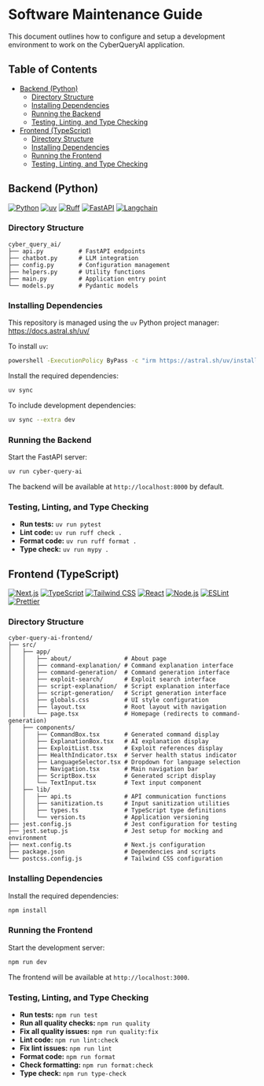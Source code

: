 <!-- omit from toc -->
# Software Maintenance Guide

This document outlines how to configure and setup a development environment to work on the CyberQueryAI application.

<!-- omit from toc -->
## Table of Contents
- [Backend (Python)](#backend-python)
  - [Directory Structure](#directory-structure)
  - [Installing Dependencies](#installing-dependencies)
  - [Running the Backend](#running-the-backend)
  - [Testing, Linting, and Type Checking](#testing-linting-and-type-checking)
- [Frontend (TypeScript)](#frontend-typescript)
  - [Directory Structure](#directory-structure-1)
  - [Installing Dependencies](#installing-dependencies-1)
  - [Running the Frontend](#running-the-frontend)
  - [Testing, Linting, and Type Checking](#testing-linting-and-type-checking-1)

## Backend (Python)

[![Python](https://img.shields.io/badge/Python-3.12-3776AB?style=flat-square&logo=python&logoColor=ffd343)](https://docs.python.org/3.12/)
[![uv](https://img.shields.io/endpoint?url=https://raw.githubusercontent.com/astral-sh/uv/main/assets/badge/v0.json&style=flat-square)](https://github.com/astral-sh/uv)
[![Ruff](https://img.shields.io/endpoint?url=https://raw.githubusercontent.com/astral-sh/ruff/main/assets/badge/v2.json&style=flat-square)](https://github.com/astral-sh/ruff)
[![FastAPI](https://img.shields.io/badge/FastAPI-Latest-009688?style=flat-square&logo=fastapi&logoColor=white)](https://fastapi.tiangolo.com/)
[![Langchain](https://img.shields.io/badge/Langchain-Latest-1C3C3C?style=flat-square&logo=langchain&logoColor=white)](https://python.langchain.com/)

### Directory Structure

```
cyber_query_ai/
├── api.py          # FastAPI endpoints
├── chatbot.py      # LLM integration
├── config.py       # Configuration management
├── helpers.py      # Utility functions
├── main.py         # Application entry point
└── models.py       # Pydantic models
```

### Installing Dependencies

This repository is managed using the `uv` Python project manager: https://docs.astral.sh/uv/

To install `uv`:

```sh
powershell -ExecutionPolicy ByPass -c "irm https://astral.sh/uv/install.ps1 | iex" # Windows
```

Install the required dependencies:

```sh
uv sync
```

To include development dependencies:

```sh
uv sync --extra dev
```

### Running the Backend

Start the FastAPI server:

```sh
uv run cyber-query-ai
```

The backend will be available at `http://localhost:8000` by default.

### Testing, Linting, and Type Checking

- **Run tests:** `uv run pytest`
- **Lint code:** `uv run ruff check .`
- **Format code:** `uv run ruff format .`
- **Type check:** `uv run mypy .`

## Frontend (TypeScript)

[![Next.js](https://img.shields.io/badge/Next.js-15-black?style=flat-square&logo=next.js&logoColor=white)](https://nextjs.org/)
[![TypeScript](https://img.shields.io/badge/TypeScript-5-blue?style=flat-square&logo=typescript&logoColor=white)](https://www.typescriptlang.org/)
[![Tailwind CSS](https://img.shields.io/badge/Tailwind_CSS-4-38B2AC?style=flat-square&logo=tailwind-css&logoColor=white)](https://tailwindcss.com/)
[![React](https://img.shields.io/badge/React-19-61DAFB?style=flat-square&logo=react&logoColor=black)](https://reactjs.org/)
[![Node.js](https://img.shields.io/badge/Node.js-18+-339933?style=flat-square&logo=node.js&logoColor=white)](https://nodejs.org/)
[![ESLint](https://img.shields.io/badge/ESLint-9-4B32C3?style=flat-square&logo=eslint&logoColor=white)](https://eslint.org/)
[![Prettier](https://img.shields.io/badge/Prettier-3-F7B93E?style=flat-square&logo=prettier&logoColor=black)](https://prettier.io/)

### Directory Structure

```
cyber-query-ai-frontend/
├── src/
│   ├── app/
│   │   ├── about/               # About page
│   │   ├── command-explanation/ # Command explanation interface
│   │   ├── command-generation/  # Command generation interface
│   │   ├── exploit-search/      # Exploit search interface
│   │   ├── script-explanation/  # Script explanation interface
│   │   ├── script-generation/   # Script generation interface
│   │   ├── globals.css          # UI style configuration
│   │   ├── layout.tsx           # Root layout with navigation
│   │   └── page.tsx             # Homepage (redirects to command-generation)
│   ├── components/
│   │   ├── CommandBox.tsx       # Generated command display
│   │   ├── ExplanationBox.tsx   # AI explanation display
│   │   ├── ExploitList.tsx      # Exploit references display
│   │   ├── HealthIndicator.tsx  # Server health status indicator
│   │   ├── LanguageSelector.tsx # Dropdown for language selection
│   │   ├── Navigation.tsx       # Main navigation bar
│   │   ├── ScriptBox.tsx        # Generated script display
│   │   └── TextInput.tsx        # Text input component
│   ├── lib/
│   │   ├── api.ts               # API communication functions
│   │   ├── sanitization.ts      # Input sanitization utilities
│   │   ├── types.ts             # TypeScript type definitions
│   │   └── version.ts           # Application versioning
├── jest.config.js               # Jest configuration for testing
├── jest.setup.js                # Jest setup for mocking and environment
├── next.config.ts               # Next.js configuration
├── package.json                 # Dependencies and scripts
└── postcss.config.js            # Tailwind CSS configuration
```

### Installing Dependencies

Install the required dependencies:

```bash
npm install
```

### Running the Frontend

Start the development server:

```bash
npm run dev
```

The frontend will be available at `http://localhost:3000`.

### Testing, Linting, and Type Checking

- **Run tests:** `npm run test`
- **Run all quality checks:** `npm run quality`
- **Fix all quality issues:** `npm run quality:fix`
- **Lint code:** `npm run lint:check`
- **Fix lint issues:** `npm run lint`
- **Format code:** `npm run format`
- **Check formatting:** `npm run format:check`
- **Type check:** `npm run type-check`
